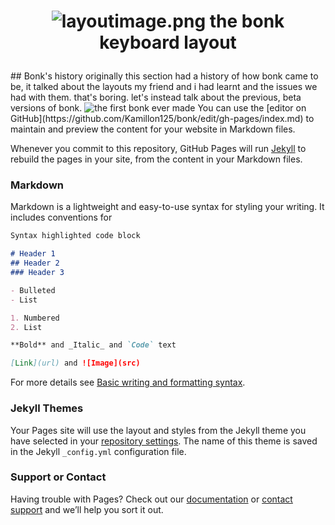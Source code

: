 
<h1><p align="center">

  
  <img src="https://cdn.discordapp.com/attachments/465932114089607169/964123362542624788/bonklayout.png" alt="layoutimage.png">
the bonk keyboard layout
 
  
</p></h1>
## Bonk's history
originally this section had a history of how bonk came to be, it talked about the layouts my friend and i had learnt and the issues we had with them. that's boring. let's instead talk about the previous, beta versions of bonk.
  
<img src="https://cdn.discordapp.com/attachments/465932114089607169/964144699394908200/unknown.png" alt="the first bonk ever made">
You can use the [editor on GitHub](https://github.com/Kamillon125/bonk/edit/gh-pages/index.md) to maintain and preview the content for your website in Markdown files.

Whenever you commit to this repository, GitHub Pages will run [Jekyll](https://jekyllrb.com/) to rebuild the pages in your site, from the content in your Markdown files.

### Markdown

Markdown is a lightweight and easy-to-use syntax for styling your writing. It includes conventions for

```markdown
Syntax highlighted code block

# Header 1
## Header 2
### Header 3

- Bulleted
- List

1. Numbered
2. List

**Bold** and _Italic_ and `Code` text

[Link](url) and ![Image](src)
```

For more details see [Basic writing and formatting syntax](https://docs.github.com/en/github/writing-on-github/getting-started-with-writing-and-formatting-on-github/basic-writing-and-formatting-syntax).

### Jekyll Themes

Your Pages site will use the layout and styles from the Jekyll theme you have selected in your [repository settings](https://github.com/Kamillon125/bonk/settings/pages). The name of this theme is saved in the Jekyll `_config.yml` configuration file.

### Support or Contact

Having trouble with Pages? Check out our [documentation](https://docs.github.com/categories/github-pages-basics/) or [contact support](https://support.github.com/contact) and we’ll help you sort it out.
